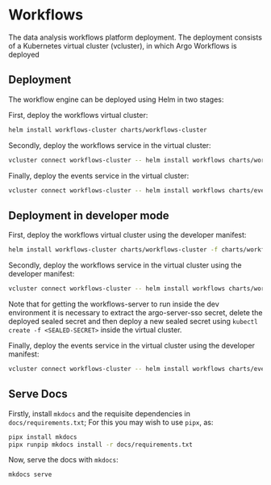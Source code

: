 # Workflows

The data analysis workflows platform deployment. The deployment consists of a Kubernetes virtual cluster (vcluster), in which Argo Workflows is deployed

## Deployment

The workflow engine can be deployed using Helm in two stages:

First, deploy the workflows virtual cluster:
```sh
helm install workflows-cluster charts/workflows-cluster
```

Secondly, deploy the workflows service in the virtual cluster:
```sh
vcluster connect workflows-cluster -- helm install workflows charts/workflows -n workflows --create-namespace
```

Finally, deploy the events service in the virtual cluster:
```sh
vcluster connect workflows-cluster -- helm install workflows charts/events -n events --create-namespace
```

## Deployment in developer mode

First, deploy the workflows virtual cluster using the developer manifest:
```sh
helm install workflows-cluster charts/workflows-cluster -f charts/workflows-cluster/dev-values.yaml
```

Secondly, deploy the workflows service in the virtual cluster using the developer manifest:
```sh
vcluster connect workflows-cluster -- helm install workflows charts/workflows -n workflows -f charts/workflows/dev-values.yaml --create-namespace
```
Note that for getting the workflows-server to run inside the dev environment it is necessary to extract the argo-server-sso secret, delete the deployed sealed secret and then deploy a new sealed secret using ```kubectl create -f <SEALED-SECRET>``` inside the virtual cluster.

Finally, deploy the events service in the virtual cluster using the developer manifest:
```sh
vcluster connect workflows-cluster -- helm install workflows charts/events -n events -f charts/events/dev-values.yaml --create-namespace
```

## Serve Docs

Firstly, install `mkdocs` and the requisite dependencies in `docs/requirements.txt`; For this you may wish to use `pipx`, as:
```sh
pipx install mkdocs
pipx runpip mkdocs install -r docs/requirements.txt
```

Now, serve the docs with `mkdocs`:
```sh
mkdocs serve
```
